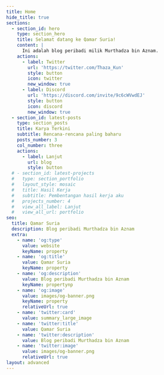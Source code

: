 ```yaml
---
title: Home
hide_title: true
sections:
  - section_id: hero
    type: section_hero
    title: Selamat datang ke Qamar Suria!
    content: |
      Ini adalah blog peribadi milik Murthadza bin Aznam.
    actions:
      - label: Twitter
        url: 'https://twitter.com/Thaza_Kun'
        style: button
        icon: twitter
        new_window: true
      - label: Discord
        url: 'https://discord.com/invite/9c6cWVwdEJ'
        style: button
        icon: discord
        new_window: true
  - section_id: latest-posts
    type: section_posts
    title: Karya Terkini
    subtitle: Rencana-rencana paling baharu
    posts_number: 3
    col_number: three
    actions:
      - label: Lanjut
        url: blog
        style: button
  # - section_id: latest-projects
  #   type: section_portfolio
  #   layout_style: mosaic
  #   title: Hasil Kerja
  #   subtitle: Pembentangan hasil kerja aku
  #   projects_number: 4
  #   view_all_label: Lanjut
  #   view_all_url: portfolio
seo:
  title: Qamar Suria
  description: Blog peribadi Murthadza bin Aznam
  extra:
    - name: 'og:type'
      value: website
      keyName: property
    - name: 'og:title'
      value: Qamar Suria
      keyName: property
    - name: 'og:description'
      value: Blog peribadi Murthadza bin Aznam
      keyName: propertynp
    - name: 'og:image'
      value: images/og-banner.png
      keyName: property
      relativeUrl: true
    - name: 'twitter:card'
      value: summary_large_image
    - name: 'twitter:title'
      value: Qamar Suria
    - name: 'twitter:description'
      value: Blog peribadi Murthadza bin Aznam
    - name: 'twitter:image'
      value: images/og-banner.png
      relativeUrl: true
layout: advanced
---
```


